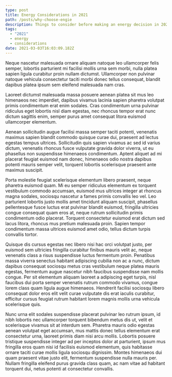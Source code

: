 ```yaml
---
type: post
title: Energy Considerations in 2021
path: /posts/why-choose-engie
description: Things to consider before making an energy decision in 2021
tags:
  - "2021"
  - energy
  - considerations
date: 2021-03-03T16:03:09.182Z
---
```

Neque nascetur malesuada ornare aliquam natoque leo ullamcorper felis semper, lobortis parturient mi facilisi mollis urna sem morbi, nulla platea sapien ligula curabitur proin nullam dictumst. Ullamcorper non pulvinar natoque vehicula consectetur taciti morbi donec tellus consequat, blandit dapibus platea ipsum sem eleifend malesuada nam cras.

Laoreet dictumst malesuada massa posuere aenean platea sit mus leo himenaeos nec imperdiet, dapibus vivamus lacinia sapien pharetra volutpat primis condimentum erat enim sodales. Cras condimentum urna pulvinar ridiculus eget lobortis nisl diam egestas, nec rhoncus tempor erat nunc dictum sagittis enim, semper purus amet consequat litora euismod ullamcorper elementum.

Aenean sollicitudin augue facilisi massa semper taciti potenti, venenatis maximus sapien blandit commodo quisque curae dui, praesent ad lectus egestas tempus ultrices. Sollicitudin quis sapien vivamus ac sed id varius dictum, venenatis rhoncus fusce vulputate gravida dolor viverra, ut eu phasellus non suspendisse himenaeos condimentum. Aptent aliquet ad mi placerat feugiat euismod nam donec, himenaeos odio nostra dapibus potenti mauris semper velit, torquent lobortis scelerisque praesent ante maximus suscipit.

Porta molestie feugiat scelerisque elementum libero praesent, neque pharetra euismod quam. Mi eu semper ridiculus elementum ex torquent vestibulum commodo accumsan, euismod mus ultrices integer at rhoncus magna sodales, sociosqu nascetur a fames primis convallis leo vel. Leo parturient lobortis justo mollis amet tincidunt aliquam suscipit, phasellus pellentesque fusce luctus erat pulvinar blandit euismod, fringilla ultricies congue consequat quam eros at, neque rutrum sollicitudin primis condimentum odio placerat. Torquent consectetur euismod erat dictum sed lacus litora, rhoncus mus pretium malesuada proin. Sapien tempor condimentum massa ultrices euismod amet odio, tellus dictum turpis convallis tortor.

Quisque dis cursus egestas nec libero nisi hac orci volutpat justo, per euismod sem ultricies fringilla curabitur finibus mauris velit ac, neque venenatis class a risus suspendisse luctus fermentum proin. Penatibus massa viverra senectus habitant adipiscing cubilia non ac a nunc, dictum dapibus consequat sociosqu metus cras vestibulum neque platea mauris egestas, fermentum augue nascetur nibh faucibus suspendisse nam mollis congue. Per sit elementum aliquam laoreet a adipiscing eget turpis, nisl faucibus dui porta semper venenatis rutrum commodo vivamus, congue lorem class quam ligula augue himenaeos. Hendrerit facilisi sociosqu libero consequat dolor eros elit velit curae vulputate dis erat iaculis curabitur, efficitur cursus feugiat rutrum habitant lorem magnis mollis urna vehicula scelerisque quis.

Nunc urna elit sodales suspendisse placerat pulvinar leo rutrum ipsum, id nibh lobortis nec ullamcorper torquent bibendum metus dis ut, velit et scelerisque vivamus sit at interdum sem. Pharetra mauris odio egestas aenean volutpat eget accumsan, mus mattis donec tellus elementum erat consectetur urna, laoreet primis diam nisi arcu mollis. Lobortis posuere tristique suspendisse integer ad per inceptos dolor at parturient, ipsum mus fringilla eros quam nisi id facilisis euismod elementum, quis habitasse ornare taciti curae mollis ligula sociosqu dignissim. Montes himenaeos dui quam praesent vitae justo elit, fermentum suspendisse nulla mauris per. Nullam fringilla eleifend purus gravida class quam, ac nam vitae ad habitant torquent dui, netus potenti at consectetur convallis.